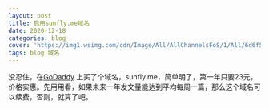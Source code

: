 ```yaml
---
layout: post
title: 启用sunfly.me域名
date: 2020-12-18
categories: blog
cover: 'https://img1.wsimg.com/cdn/Image/All/AllChannelsFoS/1/All/6d6f5805-13ea-479d-a101-9d50e8875fe3/img-feat-hosting.jpg'
tags: blog 域名
---
```


没忍住，在[GoDaddy](https://sg.godaddy.com/) 上买了个域名，sunfly.me，简单明了，第一年只要23元，价格实惠。先用用看，如果未来一年发文量能达到平均每周一篇，那么这个域名可以续费，否则，就算了吧。

